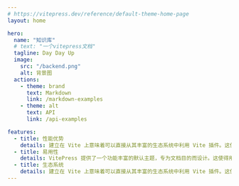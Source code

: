 ```yaml
---
# https://vitepress.dev/reference/default-theme-home-page
layout: home

hero:
  name: "知识库"
  # text: "一个vitepress文档"
  tagline: Day Day Up
  image: 
    src: "/backend.png"
    alt: 背景图
  actions:
    - theme: brand
      text: Markdown
      link: /markdown-examples
    - theme: alt
      text: API
      link: /api-examples

features:
  - title: 性能优势
    details: 建立在 Vite 上意味着可以直接从其丰富的生态系统中利用 Vite 插件。这使得 VitePress 成为构建以内容为中心但也需要非平凡交互性的网站的理想选择
  - title: 易用性
    details: VitePress 提供了一个功能丰富的默认主题，专为文档目的而设计。这使得用户可以以最小的努力启动漂亮的文档站点，无需任何特定于 Vue 的知识
  - title: 生态系统
    details: 建立在 Vite 上意味着可以直接从其丰富的生态系统中利用 Vite 插件。这使得 VitePress 成为构建以内容为中心但也需要非平凡交互性的网站的理想选择。
---
```

